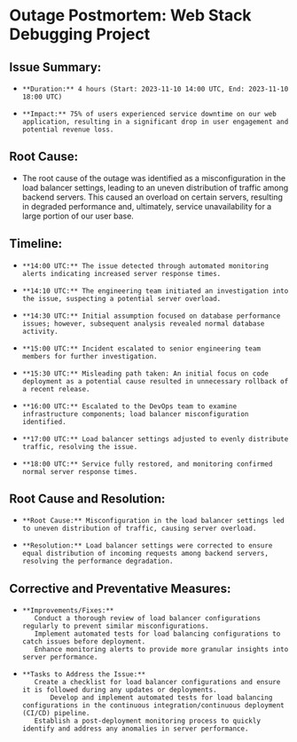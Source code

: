 # Outage Postmortem: Web Stack Debugging Project

## Issue Summary:

-     **Duration:** 4 hours (Start: 2023-11-10 14:00 UTC, End: 2023-11-10 18:00 UTC)
-     **Impact:** 75% of users experienced service downtime on our web application, resulting in a significant drop in user engagement and potential revenue loss.

## Root Cause:

-    The root cause of the outage was identified as a misconfiguration in the load balancer settings, leading to an uneven distribution of traffic among backend servers. This caused an overload on certain servers, resulting in degraded performance and, ultimately, service unavailability for a large portion of our user base.

## Timeline:

-     **14:00 UTC:** The issue detected through automated monitoring alerts indicating increased server response times.
-     **14:10 UTC:** The engineering team initiated an investigation into the issue, suspecting a potential server overload.
-     **14:30 UTC:** Initial assumption focused on database performance issues; however, subsequent analysis revealed normal database activity.
-     **15:00 UTC:** Incident escalated to senior engineering team members for further investigation.
-     **15:30 UTC:** Misleading path taken: An initial focus on code deployment as a potential cause resulted in unnecessary rollback of a recent release.
-     **16:00 UTC:** Escalated to the DevOps team to examine infrastructure components; load balancer misconfiguration identified.
-     **17:00 UTC:** Load balancer settings adjusted to evenly distribute traffic, resolving the issue.
-     **18:00 UTC:** Service fully restored, and monitoring confirmed normal server response times.

## Root Cause and Resolution:

-     **Root Cause:** Misconfiguration in the load balancer settings led to uneven distribution of traffic, causing server overload.
-     **Resolution:** Load balancer settings were corrected to ensure equal distribution of incoming requests among backend servers, resolving the performance degradation.

## Corrective and Preventative Measures:

-     **Improvements/Fixes:** 
	     Conduct a thorough review of load balancer configurations regularly to prevent similar misconfigurations.
	     Implement automated tests for load balancing configurations to catch issues before deployment.
	     Enhance monitoring alerts to provide more granular insights into server performance.
-     **Tasks to Address the Issue:**
	     Create a checklist for load balancer configurations and ensure it is followed during any updates or deployments.
             Develop and implement automated tests for load balancing configurations in the continuous integration/continuous deployment (CI/CD) pipeline.
	     Establish a post-deployment monitoring process to quickly identify and address any anomalies in server performance.

